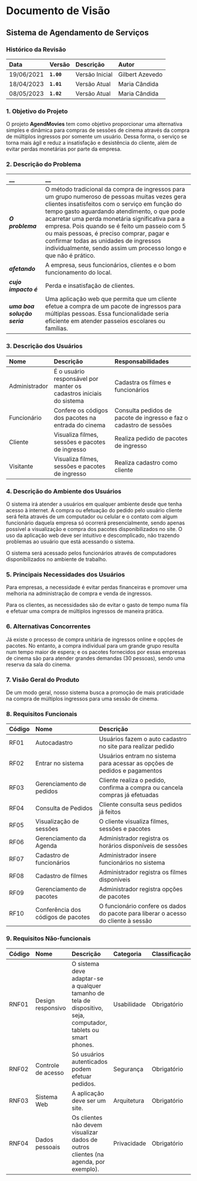 # Documento de Visão

## Sistema de Agendamento de Serviços

### Histórico da Revisão 

|  Data  | Versão | Descrição | Autor |
|:-------|:-------|:----------|:------|
| 19/06/2021 |  **`1.00`** | Versão Inicial  | Gilbert Azevedo |
| 18/04/2023 |  **`1.01`** | Versão Atual  | Maria Cândida |
| 08/05/2023 |  **`1.02`** | Versão Atual  | Maria Cândida |



### 1. Objetivo do Projeto 

O projeto __AgendMovies__ tem como objetivo proporcionar uma alternativa simples e dinâmica para compras de sessões de cinema através da compra de múltiplos ingressos por somente um usuário. Dessa forma, o serviço se torna mais ágil e reduz a insatisfação e desistência do cliente, além de evitar perdas monetárias por parte da empresa. 

### 2. Descrição do Problema 

|         __        | __   |
|:------------------|:-----|
| **_O problema_**    | O método tradicional da compra de ingressos para um grupo numeroso de pessoas muitas vezes gera clientes insatisfeitos com o serviço em função do tempo gasto aguardando atendimento, o que pode acarretar uma perda monetária significativa para a empresa. Pois quando se é feito um passeio com 5 ou mais pessoas, é preciso comprar, pagar e confirmar todas as unidades de ingressos individualmente, sendo assim um processo longo e que não é prático.  |
| **_afetando_**      | A empresa, seus funcionários, clientes e o bom funcionamento do local.  |
| **_cujo impacto é_**| Perda e insatisfação de clientes. |
| **_uma boa solução seria_** | Uma aplicação web que permita que um cliente efetue a compra de um pacote de ingressos para múltiplas pessoas. Essa funcionalidade seria eficiente em atender passeios escolares ou famílias. |

### 3. Descrição dos Usuários

| Nome | Descrição | Responsabilidades |
|:---  |:--- |:--- |
| Administrador  | É o usuário responsável por manter os cadastros iniciais do sistema | Cadastra os filmes e funcionários | Cadastra as sessões dos filmes | Cadastra os pacotes de ingresso | 
| Funcionário  | Confere os códigos dos pacotes na entrada do cinema  | Consulta pedidos de pacote de ingresso e faz o cadastro de sessões | Confirma a compra de pedidos de pacote | 
| Cliente | Visualiza filmes, sessões e pacotes de ingresso | Realiza pedido de pacotes de ingresso | Compra de pacotes de ingresso
| Visitante | Visualiza filmes, sessões e pacotes de ingresso | Realiza cadastro como cliente | 


### 4. Descrição do Ambiente dos Usuários

O sistema irá atender a usuários em qualquer ambiente desde que tenha acesso à internet. A compra ou efetuação do pedido pelo usuário cliente será feita através de um computador ou celular e o contato com algum funcionário daquela empresa só ocorrerá presencialmente, sendo apenas possível a visualização e compra dos pacotes disponibilizados no site.
O uso da aplicação web deve ser intuitivo e descomplicado, não trazendo problemas ao usuário que está acessando o sistema.

O sistema será acessado pelos funcionários através de computadores disponibilizados no ambiente de trabalho.

### 5. Principais Necessidades dos Usuários

Para empresas, a necessidade é evitar perdas financeiras e promover uma melhoria na administração de compra e venda de ingressos.

Para os clientes, as necessidades são de evitar o gasto de tempo numa fila e efetuar uma compra de múltiplos ingressos de maneira prática.

### 6.	Alternativas Concorrentes

Já existe o processo de compra unitária de ingressos online e opções de pacotes. No entanto, a compra individual para um grande grupo resulta num tempo maior de espera; e os pacotes fornecidos por essas empresas de cinema são para atender grandes demandas (30 pessoas), sendo uma reserva da sala do cinema.

### 7.	Visão Geral do Produto

De um modo geral, nosso sistema busca a promoção de mais praticidade na compra de múltiplos ingressos para uma sessão de cinema.

### 8. Requisitos Funcionais

| Código | Nome | Descrição |
|:---  |:--- |:--- |
| RF01 | Autocadastro | Usuários fazem o auto cadastro no site para realizar pedido |
| RF02 | Entrar no sistema | Usuários entram no sistema para acessar as opções de pedidos e pagamentos |
| RF03 | Gerenciamento de pedidos | Cliente realiza o pedido, confirma a compra ou cancela compras já efetuadas |
| RF04 | Consulta de Pedidos | Cliente consulta seus pedidos já feitos  |
| RF05 | Visualização de sessões | O cliente visualiza filmes, sessões e pacotes |
| RF06 | Gerenciamento da Agenda | Administrador registra os horários disponíveis de sessões |
| RF07 | Cadastro de funcionários | Administrador insere funcionários no sistema |
| RF08 | Cadastro de filmes | Administrador registra os filmes disponíveis |
| RF09 | Gerenciamento de pacotes | Administrador registra opções de pacotes |
| RF10 | Conferência dos códigos de pacotes | O funcionário confere os dados do pacote para liberar o acesso do cliente à sessão |


### 9. Requisitos Não-funcionais

 Código | Nome | Descrição | Categoria | Classificação
|:---  |:--- |:--- |:--- |:--- |
| RNF01 | Design responsivo | O sistema deve adaptar-se a qualquer tamanho de tela de dispositivo, seja, computador, tablets ou smart phones. | Usabilidade| Obrigatório |
| RNF02 | Controle de acesso | Só usuários autenticados podem efetuar pedidos. | Segurança | Obrigatório |
| RNF03 | Sistema Web | A aplicação deve ser um site. | Arquitetura | Obrigatório |
| RNF04 | Dados pessoais | Os clientes não devem visualizar dados de outros clientes (na agenda, por exemplo). | Privacidade | Obrigatório |
